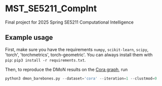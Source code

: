 # MST_SE5211_CompInt
Final project for 2025 Spring SE5211 Computational Intelligence

Example usage
---
First, make sure you have the requirements `numpy`, `scikit-learn`, `scipy`, 'torch', 'torchmetrics', torch-geometric'. You can always install them with `pip`: `pip3 install -r requirements.txt`.

Then, to reproduce the DMoN results on the [Cora graph](https://ieee-dataport.org/documents/cora), run

```python
python3 dmon_barebones.py --dataset='cora' --iteration=1 --clustmod=0
```
